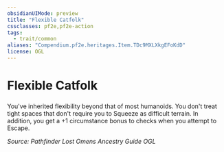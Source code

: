```yaml
---
obsidianUIMode: preview
title: "Flexible Catfolk"
cssclasses: pf2e,pf2e-action
tags:
  - trait/common
aliases: "Compendium.pf2e.heritages.Item.TDc9MXLXkgEFoKdD"
license: OGL
---
```

# Flexible Catfolk

### 






You've inherited flexibility beyond that of most humanoids. You don't treat tight spaces that don't require you to Squeeze as difficult terrain. In addition, you get a +1 circumstance bonus to checks when you attempt to Escape.

*Source: Pathfinder Lost Omens Ancestry Guide*
*OGL*
